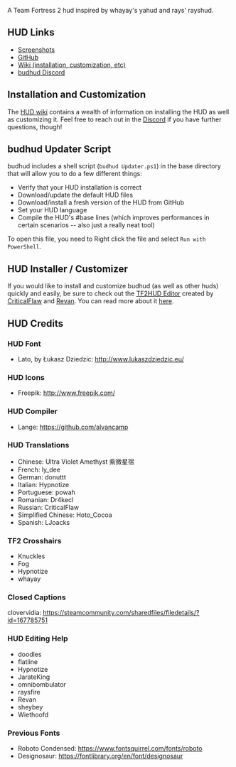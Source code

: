A Team Fortress 2 hud inspired by whayay's yahud and rays' rayshud.

## HUD Links

* [Screenshots](https://imgur.com/a/aJ1K5)
* [GitHub](https://github.com/rbjaxter/budhud)
* [Wiki (installation, customization, etc)](https://github.com/rbjaxter/budhud/wiki)
* [budhud Discord](https://discord.gg/TkxNKU2)

## Installation and Customization

The [HUD wiki](https://github.com/rbjaxter/budhud/wiki) contains a wealth of information on installing the HUD as well as customizing it. Feel free to reach out in the [Discord](https://discord.gg/PTWkt3h) if you have further questions, though!

## budhud Updater Script

budhud includes a shell script (`budhud Updater.ps1`) in the base directory that will allow you to do a few different things:

- Verify that your HUD installation is correct
- Download/update the default HUD files
- Download/install a fresh version of the HUD from GitHub
- Set your HUD language
- Compile the HUD's #base lines (which improves performances in certain scenarios -- also just a really neat tool)

To open this file, you need to Right click the file and select `Run with PowerShell`.

## HUD Installer / Customizer

If you would like to install and customize budhud (as well as other huds) quickly and easily, be sure to check out the  [TF2HUD Editor](https://github.com/CriticalFlaw/TF2HUD.Editor) created by [CriticalFlaw](https://github.com/CriticalFlaw/) and [Revan](https://github.com/cooolbros). You can read more about it [here](https://www.criticalflaw.ca/TF2HUD.Editor).

## HUD Credits

### HUD Font

* Lato, by Łukasz Dziedzic: http://www.lukaszdziedzic.eu/

### HUD Icons

* Freepik: http://www.freepik.com/

### HUD Compiler

* Lange: https://github.com/alvancamp

### HUD Translations

* Chinese: Ultra Violet Amethyst 紫微星宿
* French: ly_dee
* German: donuttt
* Italian: Hypnotize
* Portuguese: powah
* Romanian: Dr4kecl
* Russian: CriticalFlaw
* Simplified Chinese: Hoto_Cocoa
* Spanish: LJoacks

### TF2 Crosshairs

* Knuckles
* Fog
* Hypnotize
* whayay

### Closed Captions

clovervidia: https://steamcommunity.com/sharedfiles/filedetails/?id=167785751

### HUD Editing Help

* doodles
* flatline
* Hypnotize
* JarateKing
* omnibombulator
* raysfire
* Revan
* sheybey
* Wiethoofd

### Previous Fonts

* Roboto Condensed: https://www.fontsquirrel.com/fonts/roboto
* Designosaur: https://fontlibrary.org/en/font/designosaur
